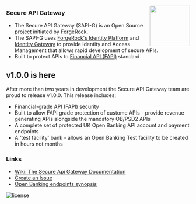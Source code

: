 [<img src="https://avatars.githubusercontent.com/u/2592818?s=200&v=4" align="right" width="110px"/>](https://developer.forgerock.com/)
### Secure API Gateway
- The Secure API Gateway (SAPI-G) is an Open Source project initiated by [ForgeRock](https://www.forgerock.com/).
- The SAPI-G uses [ForgeRock's Identity Platform](https://www.forgerock.com/platform/identity-cloud) and [Identity Gateway](https://www.forgerock.com/platform/identity-gateway) to provide Identity and Access Management that allows rapid development of secure APIs.
- Built to protect APIs to [Financial API (FAPI)](https://openid.net/wg/fapi/) standard

## v1.0.0 is here
After more than two years in development the Secure API Gateway team are proud to release v1.0.0. This release includes;
- Financial-grade API (FAPI) security
- Built to allow FAPI grade protection of custome APIs - provide revenue generating APIs alongside the mandatory OB/PSD2 APIs
- A complete set of protected UK Open Banking API account and payment endpoints
- A 'test facility' bank - allows an Open Banking Test facility to be created in hours not months

### Links
- [Wiki: The Secure Api Gateway Documentation](https://github.com/SecureAPIGateway/SecureApiGateway/wiki)
- [Create an Issue](https://github.com/SecureAPIGateway/SecureApiGateway/issues/new/choose)
- [Open Banking endpoints synopsis](https://github.com/SecureAPIGateway/SecureApiGateway)

![license](https://img.shields.io/github/license/ACRA/acra.svg)
